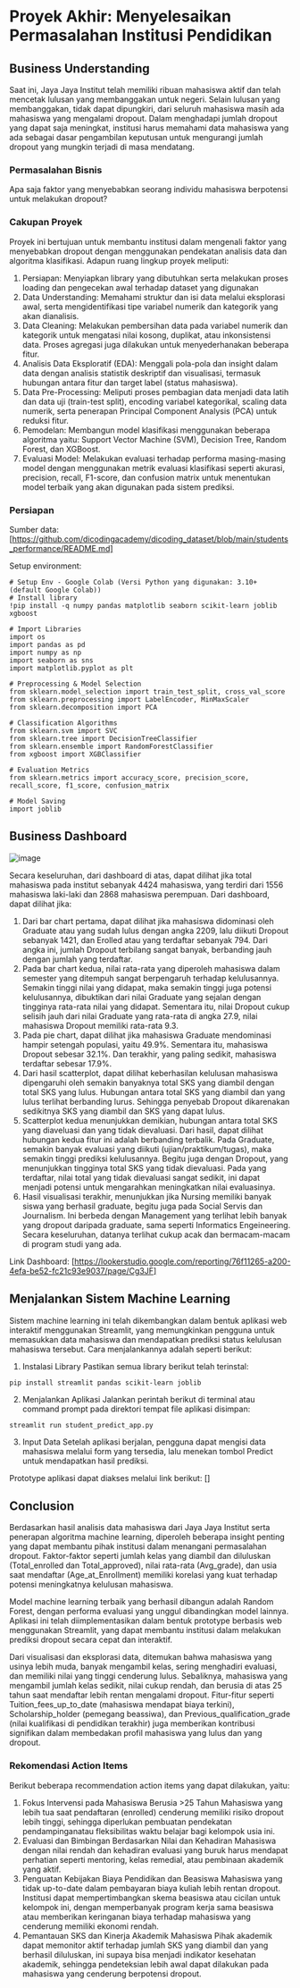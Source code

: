 # Proyek Akhir: Menyelesaikan Permasalahan Institusi Pendidikan

## Business Understanding
Saat ini, Jaya Jaya Institut telah memiliki ribuan mahasiswa aktif dan telah mencetak lulusan yang membanggakan untuk negeri. Selain lulusan yang membanggakan, tidak dapat dipungkiri, dari seluruh mahasiswa masih ada mahasiswa yang mengalami dropout. Dalam menghadapi jumlah dropout yang dapat saja meningkat, institusi harus memahami data mahasiswa yang ada sebagai dasar pengambilan keputusan untuk mengurangi jumlah dropout yang mungkin terjadi di masa mendatang.

### Permasalahan Bisnis
Apa saja faktor yang menyebabkan seorang individu mahasiswa berpotensi untuk melakukan dropout?

### Cakupan Proyek
Proyek ini bertujuan untuk membantu institusi dalam mengenali faktor yang menyebabkan dropout dengan menggunakan pendekatan analisis data dan algoritma klasifikasi. Adapun ruang lingkup proyek meliputi:

1. Persiapan: Menyiapkan library yang dibutuhkan serta melakukan proses loading dan pengecekan awal terhadap dataset yang digunakan
2. Data Understanding: Memahami struktur dan isi data melalui eksplorasi awal, serta mengidentifikasi tipe variabel numerik dan kategorik yang akan dianalisis.
3. Data Cleaning: Melakukan pembersihan data pada variabel numerik dan kategorik untuk mengatasi nilai kosong, duplikat, atau inkonsistensi data. Proses agregasi juga dilakukan untuk menyederhanakan beberapa fitur.
4. Analisis Data Eksploratif (EDA): Menggali pola-pola dan insight dalam data dengan analisis statistik deskriptif dan visualisasi, termasuk hubungan antara fitur dan target label (status mahasiswa).
5. Data Pre-Processing: Meliputi proses pembagian data menjadi data latih dan data uji (train-test split), encoding variabel kategorikal, scaling data numerik, serta penerapan Principal Component Analysis (PCA) untuk reduksi fitur.
6. Pemodelan: Membangun model klasifikasi menggunakan beberapa algoritma yaitu: Support Vector Machine (SVM), Decision Tree, Random Forest, dan XGBoost.
7. Evaluasi Model: Melakukan evaluasi terhadap performa masing-masing model dengan menggunakan metrik evaluasi klasifikasi seperti akurasi, precision, recall, F1-score, dan confusion matrix untuk menentukan model terbaik yang akan digunakan pada sistem prediksi.


### Persiapan

Sumber data: [https://github.com/dicodingacademy/dicoding_dataset/blob/main/students_performance/README.md]

Setup environment: 
```
# Setup Env - Google Colab (Versi Python yang digunakan: 3.10+ (default Google Colab))
# Install library 
!pip install -q numpy pandas matplotlib seaborn scikit-learn joblib xgboost

# Import Libraries
import os
import pandas as pd
import numpy as np
import seaborn as sns
import matplotlib.pyplot as plt

# Preprocessing & Model Selection
from sklearn.model_selection import train_test_split, cross_val_score
from sklearn.preprocessing import LabelEncoder, MinMaxScaler
from sklearn.decomposition import PCA

# Classification Algorithms
from sklearn.svm import SVC
from sklearn.tree import DecisionTreeClassifier
from sklearn.ensemble import RandomForestClassifier
from xgboost import XGBClassifier

# Evaluation Metrics
from sklearn.metrics import accuracy_score, precision_score, recall_score, f1_score, confusion_matrix

# Model Saving
import joblib
```

## Business Dashboard
![image](https://github.com/user-attachments/assets/97d826fe-8be7-4927-b37c-1e1ca8e73e6e)

Secara keseluruhan, dari dashboard di atas, dapat dilihat jika total mahasiswa pada institut sebanyak 4424 mahasiswa, yang terdiri dari 1556 mahasiswa laki-laki dan 2868 mahasiswa perempuan. Dari dashboard, dapat dilihat jika:
1. Dari bar chart pertama, dapat dilihat jika mahasiswa didominasi oleh Graduate atau yang sudah lulus dengan angka 2209, lalu diikuti Dropout sebanyak 1421, dan Erolled atau yang terdaftar sebanyak 794. Dari angka ini, jumlah Dropout terbilang sangat banyak, berbanding jauh dengan jumlah yang terdaftar.
2. Pada bar chart kedua, nilai rata-rata yang diperoleh mahasiswa dalam semester yang ditempuh sangat berpengaruh terhadap kelulusannya. Semakin tinggi nilai yang didapat, maka semakin tinggi juga potensi kelulusannya, dibuktikan dari nilai Graduate yang sejalan dengan tingginya rata-rata nilai yang didapat. Sementara itu, nilai Dropout cukup selisih jauh dari nilai Graduate yang rata-rata di angka 27.9, nilai mahasiswa Dropout memiliki rata-rata 9.3.
3. Pada pie chart, dapat dilihat jika mahasiswa Graduate mendominasi hampir setengah populasi, yaitu 49.9%. Sementara itu, mahasiswa Dropout sebesar 32.1%. Dan terakhir, yang paling sedikit, mahasiswa terdaftar sebesar 17.9%.
4. Dari hasil scatterplot, dapat dilihat keberhasilan kelulusan mahasiswa dipengaruhi oleh semakin banyaknya total SKS yang diambil dengan total SKS yang lulus. Hubungan antara total SKS yang diambil dan yang lulus terlihat berbanding lurus. Sehingga penyebab Dropout dikarenakan sedikitnya SKS yang diambil dan SKS yang dapat lulus. 
5. Scatterplot kedua menunjukkan demikian, hubungan antara total SKS yang diaveluasi dan yang tidak dievaluasi. Dari hasil, dapat dilihat hubungan kedua fitur ini adalah berbanding terbalik. Pada Graduate, semakin banyak evaluasi yang diikuti (ujian/praktikum/tugas), maka semakin tinggi prediksi kelulusannya. Begitu juga dengan Dropout, yang menunjukkan tingginya total SKS yang tidak dievaluasi. Pada yang terdaftar, nilai total yang tidak dievaluasi sangat sedikit, ini dapat menjadi potensi untuk mengarahkan meningkatkan nilai evaluasinya.
6. Hasil visualisasi terakhir, menunjukkan jika Nursing memiliki banyak siswa yang berhasil graduate, begitu juga pada Social Servis dan Journalism. Ini berbeda dengan Management yang terlihat lebih banyak yang dropout daripada graduate, sama seperti Informatics Engeineering. Secara keseluruhan, datanya terlihat cukup acak dan bermacam-macam di program studi yang ada.

Link Dashboard: [https://lookerstudio.google.com/reporting/76f11265-a200-4efa-be52-fc21c93e9037/page/Cg3JF]

## Menjalankan Sistem Machine Learning
Sistem machine learning ini telah dikembangkan dalam bentuk aplikasi web interaktif menggunakan Streamlit, yang memungkinkan pengguna untuk memasukkan data mahasiswa dan mendapatkan prediksi status kelulusan mahasiswa tersebut. Cara menjalankannya adalah seperti berikut:

1. Instalasi Library
Pastikan semua library berikut telah terinstal:
```
pip install streamlit pandas scikit-learn joblib
```
2. Menjalankan Aplikasi
Jalankan perintah berikut di terminal atau command prompt pada direktori tempat file aplikasi disimpan:
```
streamlit run student_predict_app.py
```
3. Input Data
Setelah aplikasi berjalan, pengguna dapat mengisi data mahasiswa melalui form yang tersedia, lalu menekan tombol Predict untuk mendapatkan hasil prediksi.

Prototype aplikasi dapat diakses melalui link berikut: []

## Conclusion
Berdasarkan hasil analisis data mahasiswa dari Jaya Jaya Institut serta penerapan algoritma machine learning, diperoleh beberapa insight penting yang dapat membantu pihak institusi dalam menangani permasalahan dropout. Faktor-faktor seperti jumlah kelas yang diambil dan diluluskan (Total_enrolled dan Total_approved), nilai rata-rata (Avg_grade), dan usia saat mendaftar (Age_at_Enrollment) memiliki korelasi yang kuat terhadap potensi meningkatnya kelulusan mahasiswa.

Model machine learning terbaik yang berhasil dibangun adalah Random Forest, dengan performa evaluasi yang unggul dibandingkan model lainnya. Aplikasi ini telah diimplementasikan dalam bentuk prototype berbasis web menggunakan Streamlit, yang dapat membantu institusi dalam melakukan prediksi dropout secara cepat dan interaktif.

Dari visualisasi dan eksplorasi data, ditemukan bahwa mahasiswa yang usinya lebih muda, banyak mengambil kelas, sering menghadiri evaluasi, dan memiliki nilai yang tinggi cenderung lulus. Sebaliknya, mahasiswa yang mengambil jumlah kelas sedikit, nilai cukup rendah, dan berusia di atas 25 tahun saat mendaftar lebih rentan mengalami dropout. Fitur-fitur seperti Tuition_fees_up_to_date (mahasiswa mendapat biaya terkini), Scholarship_holder (pemegang beassiwa), dan Previous_qualification_grade (nilai kualifikasi di pendidikan terakhir) juga memberikan kontribusi signifikan dalam membedakan profil mahasiswa yang lulus dan yang dropout.

### Rekomendasi Action Items
Berikut beberapa recommendation action items yang dapat dilakukan, yaitu:
1. Fokus Intervensi pada Mahasiswa Berusia >25 Tahun
Mahasiswa yang lebih tua saat pendaftaran (enrolled) cenderung memiliki risiko dropout lebih tinggi, sehingga diperlukan pembuatan pendekatan pendampinganatau fleksibilitas waktu belajar bagi kelompok usia ini.
2. Evaluasi dan Bimbingan Berdasarkan Nilai dan Kehadiran
Mahasiswa dengan nilai rendah dan kehadiran evaluasi yang buruk harus mendapat perhatian seperti mentoring, kelas remedial, atau pembinaan akademik yang aktif.
3. Penguatan Kebijakan Biaya Pendidikan dan Beasiswa
Mahasiswa yang tidak up-to-date dalam pembayaran biaya kuliah lebih rentan dropout. Institusi dapat mempertimbangkan skema beasiswa atau cicilan untuk kelompok ini, dengan memperbanyak program kerja sama beasiswa atau memberikan keringanan biaya terhadap mahasiswa yang cenderung memiliki ekonomi rendah.
4. Pemantauan SKS dan Kinerja Akademik Mahasiswa
Pihak akademik dapat memonitor aktif terhadap jumlah SKS yang diambil dan yang berhasil diluluskan, ini supaya bisa menjadi indikator kesehatan akademik, sehingga pendeteksian lebih awal dapat dilakukan pada mahasiswa yang cenderung berpotensi dropout.
